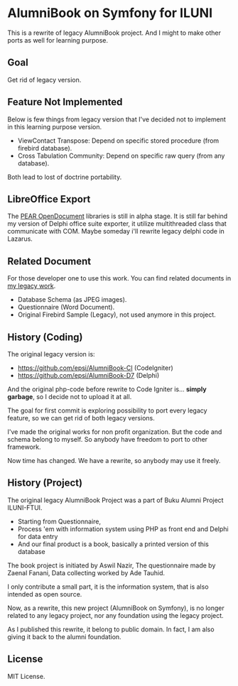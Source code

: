 AlumniBook on Symfony for ILUNI
===============================

This is a rewrite of legacy AlumniBook project.
And I might to make other ports as well for learning purpose.

## Goal

Get rid of legacy version.


Feature Not Implemented
-----------------------

Below is few things from legacy version that 
I've decided not to implement in this learning purpose version.

*	ViewContact Transpose:
	Depend on specific stored procedure (from firebird database).
*	Cross Tabulation Community: 
	Depend on specific raw query (from any database).

Both lead to lost of doctrine portability.


LibreOffice Export
------------------

The [PEAR OpenDocument](http://pear.php.net/package/OpenDocument/) libraries
is still in alpha stage.
It is still far behind my version of
Delphi office suite exporter,
it utilize multithreaded class that communicate with COM.
Maybe someday i'll rewrite legacy delphi code in Lazarus.


Related Document
-------------------------
For those developer one to use this work.
You can find related documents in
[my legacy work](https://github.com/epsi/AlumniBook-CI).

*	Database Schema (as JPEG images).
*	Questionnaire (Word Document).
*	Original Firebird Sample (Legacy),
	not used anymore in this project.
	
History (Coding)
----------------

The original legacy version is:

*	https://github.com/epsi/AlumniBook-CI (CodeIgniter)
*	https://github.com/epsi/AlumniBook-D7 (Delphi)

And the original php-code before rewrite to 
Code Igniter is... __simply garbage__,
so I decide not to upload it at all.

The goal for first commit is exploring possibility
to port every legacy feature,
so we can get rid of both legacy versions.

I've made the original works for non profit organization.
But the code and schema belong to myself.
So anybody have freedom to port to other framework.

Now time has changed.
We have a rewrite, so anybody may use it freely.


History (Project)
----------------
The original legacy AlumniBook Project was a part of 
Buku Alumni Project ILUNI-FTUI.

*	Starting from Questionnaire,
*	Process 'em with information system
	using PHP as front end and Delphi for data entry
*	And our final product is a book,
	basically a printed version of this database

The book project is initiated by Aswil Nazir,
The questionnaire made by Zaenal Fanani,
Data collecting worked by Ade Tauhid.

I only contribute a small part,
it is the information system,
that is also intended as open source.

Now, as a rewrite, this new project (AlumniBook on Symfony),
is no longer related to any legacy project,
nor any foundation using the legacy project.

As I published this rewrite, it belong to public domain.
In fact, I am also giving it back to the alumni foundation.	


License
-------

MIT License.
